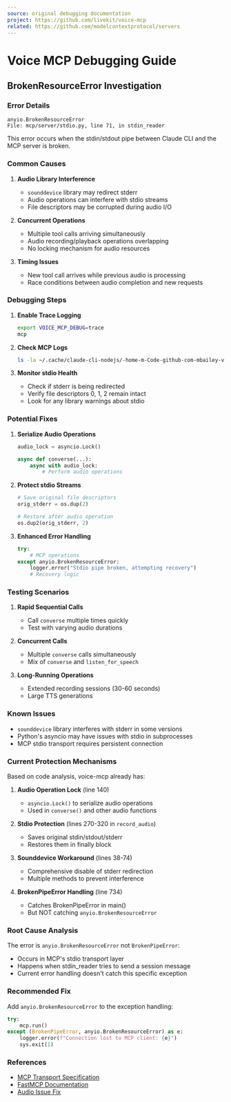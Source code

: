 ```yaml
---
source: original debugging documentation
project: https://github.com/livekit/voice-mcp
related: https://github.com/modelcontextprotocol/servers
---
```


# Voice MCP Debugging Guide

## BrokenResourceError Investigation

### Error Details
```
anyio.BrokenResourceError
File: mcp/server/stdio.py, line 71, in stdin_reader
```

This error occurs when the stdin/stdout pipe between Claude CLI and the MCP server is broken.

### Common Causes

1. **Audio Library Interference**
   - `sounddevice` library may redirect stderr
   - Audio operations can interfere with stdio streams
   - File descriptors may be corrupted during audio I/O

2. **Concurrent Operations**
   - Multiple tool calls arriving simultaneously
   - Audio recording/playback operations overlapping
   - No locking mechanism for audio resources

3. **Timing Issues**
   - New tool call arrives while previous audio is processing
   - Race conditions between audio completion and new requests

### Debugging Steps

1. **Enable Trace Logging**
   ```bash
   export VOICE_MCP_DEBUG=trace
   mcp
   ```

2. **Check MCP Logs**
   ```bash
   ls -la ~/.cache/claude-cli-nodejs/-home-m-Code-github-com-mbailey-voice-mcp/mcp-logs-voice-mcp/
   ```

3. **Monitor stdio Health**
   - Check if stderr is being redirected
   - Verify file descriptors 0, 1, 2 remain intact
   - Look for any library warnings about stdio

### Potential Fixes

1. **Serialize Audio Operations**
   ```python
   audio_lock = asyncio.Lock()
   
   async def converse(...):
       async with audio_lock:
           # Perform audio operations
   ```

2. **Protect stdio Streams**
   ```python
   # Save original file descriptors
   orig_stderr = os.dup(2)
   
   # Restore after audio operation
   os.dup2(orig_stderr, 2)
   ```

3. **Enhanced Error Handling**
   ```python
   try:
       # MCP operations
   except anyio.BrokenResourceError:
       logger.error("Stdio pipe broken, attempting recovery")
       # Recovery logic
   ```

### Testing Scenarios

1. **Rapid Sequential Calls**
   - Call `converse` multiple times quickly
   - Test with varying audio durations

2. **Concurrent Calls**
   - Multiple `converse` calls simultaneously
   - Mix of `converse` and `listen_for_speech`

3. **Long-Running Operations**
   - Extended recording sessions (30-60 seconds)
   - Large TTS generations

### Known Issues

- `sounddevice` library interferes with stderr in some versions
- Python's asyncio may have issues with stdio in subprocesses
- MCP stdio transport requires persistent connection

### Current Protection Mechanisms

Based on code analysis, voice-mcp already has:

1. **Audio Operation Lock** (line 140)
   - `asyncio.Lock()` to serialize audio operations
   - Used in `converse()` and other audio functions

2. **Stdio Protection** (lines 270-320 in `record_audio`)
   - Saves original stdin/stdout/stderr
   - Restores them in finally block

3. **Sounddevice Workaround** (lines 38-74)
   - Comprehensive disable of stderr redirection
   - Multiple methods to prevent interference

4. **BrokenPipeError Handling** (line 734)
   - Catches BrokenPipeError in main()
   - But NOT catching `anyio.BrokenResourceError`

### Root Cause Analysis

The error is `anyio.BrokenResourceError` not `BrokenPipeError`:
- Occurs in MCP's stdio transport layer
- Happens when stdin_reader tries to send a session message
- Current error handling doesn't catch this specific exception

### Recommended Fix

Add `anyio.BrokenResourceError` to the exception handling:

```python
try:
    mcp.run()
except (BrokenPipeError, anyio.BrokenResourceError) as e:
    logger.error(f"Connection lost to MCP client: {e}")
    sys.exit(1)
```

### References

- [MCP Transport Specification](mcp-specification-transports.md)
- [FastMCP Documentation](fastmcp/)
- [Audio Issue Fix](../../audio-issue-fix.md)